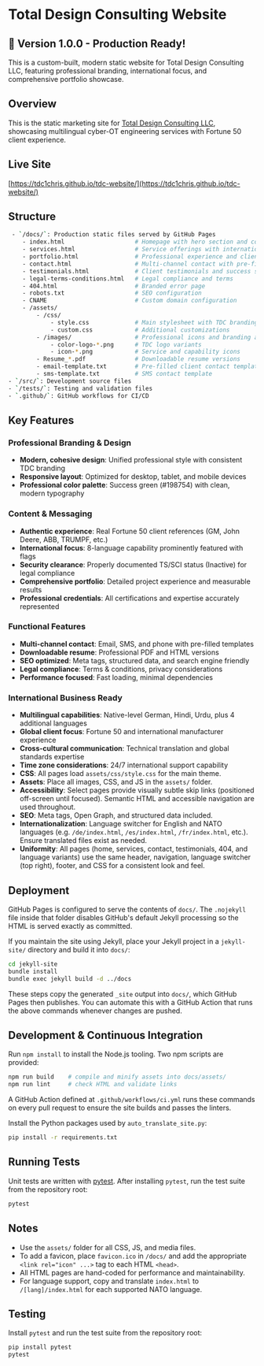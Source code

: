 # Total Design Consulting Website

## 🎉 Version 1.0.0 - Production Ready!

This is a custom-built, modern static website for Total Design Consulting LLC, featuring professional branding, international focus, and comprehensive portfolio showcase.

## Overview

This is the static marketing site for [Total Design Consulting LLC](https://www.totaldesignconsulting.com), showcasing multilingual cyber-OT engineering services with Fortune 50 client experience.

## Live Site

[https://tdc1chris.github.io/tdc-website/](https://tdc1chris.github.io/tdc-website/)

## Structure
```bash
 - `/docs/`: Production static files served by GitHub Pages
    - index.html                    # Homepage with hero section and company overview
    - services.html                 # Service offerings with international focus
    - portfolio.html                # Professional experience and client showcase
    - contact.html                  # Multi-channel contact with pre-filled templates
    - testimonials.html             # Client testimonials and success stories
    - legal-terms-conditions.html   # Legal compliance and terms
    - 404.html                      # Branded error page
    - robots.txt                    # SEO configuration
    - CNAME                         # Custom domain configuration
    - /assets/
        - /css/
            - style.css             # Main stylesheet with TDC branding
            - custom.css            # Additional customizations
        - /images/                  # Professional icons and branding assets
            - color-logo-*.png      # TDC logo variants
            - icon-*.png            # Service and capability icons
        - Resume_*.pdf              # Downloadable resume versions
        - email-template.txt        # Pre-filled client contact template
        - sms-template.txt          # SMS contact template
- `/src/`: Development source files
- `/tests/`: Testing and validation files
- `.github/`: GitHub workflows for CI/CD
```

## Key Features

### Professional Branding & Design
- **Modern, cohesive design**: Unified professional style with consistent TDC branding
- **Responsive layout**: Optimized for desktop, tablet, and mobile devices
- **Professional color palette**: Success green (#198754) with clean, modern typography

### Content & Messaging
- **Authentic experience**: Real Fortune 50 client references (GM, John Deere, ABB, TRUMPF, etc.)
- **International focus**: 8-language capability prominently featured with flags
- **Security clearance**: Properly documented TS/SCI status (Inactive) for legal compliance
- **Comprehensive portfolio**: Detailed project experience and measurable results
- **Professional credentials**: All certifications and expertise accurately represented

### Functional Features
- **Multi-channel contact**: Email, SMS, and phone with pre-filled templates
- **Downloadable resume**: Professional PDF and HTML versions
- **SEO optimized**: Meta tags, structured data, and search engine friendly
- **Legal compliance**: Terms & conditions, privacy considerations
- **Performance focused**: Fast loading, minimal dependencies

### International Business Ready
- **Multilingual capabilities**: Native-level German, Hindi, Urdu, plus 4 additional languages
- **Global client focus**: Fortune 50 and international manufacturer experience
- **Cross-cultural communication**: Technical translation and global standards expertise
- **Time zone considerations**: 24/7 international support capability
- **CSS**: All pages load `assets/css/style.css` for the main theme.
- **Assets**: Place all images, CSS, and JS in the `assets/` folder.
- **Accessibility**: Select pages provide visually subtle skip links (positioned off-screen until focused). Semantic HTML and accessible navigation are used throughout.
- **SEO**: Meta tags, Open Graph, and structured data included.
- **Internationalization**: Language switcher for English and NATO languages (e.g. `/de/index.html`, `/es/index.html`, `/fr/index.html`, etc.). Ensure translated files exist as needed.
- **Uniformity**: All pages (home, services, contact, testimonials, 404, and language variants) use the same header, navigation, language switcher (top right), footer, and CSS for a consistent look and feel.

## Deployment

GitHub Pages is configured to serve the contents of `docs/`. The
`.nojekyll` file inside that folder disables GitHub's default Jekyll
processing so the HTML is served exactly as committed.

If you maintain the site using Jekyll, place your Jekyll project in a
`jekyll-site/` directory and build it into `docs/`:

```bash
cd jekyll-site
bundle install
bundle exec jekyll build -d ../docs
```

These steps copy the generated `_site` output into `docs/`, which GitHub
Pages then publishes. You can automate this with a GitHub Action that runs
the above commands whenever changes are pushed.

## Development & Continuous Integration

Run `npm install` to install the Node.js tooling. Two npm scripts are provided:

```bash
npm run build    # compile and minify assets into docs/assets/
npm run lint     # check HTML and validate links
```

A GitHub Action defined at `.github/workflows/ci.yml` runs these commands on
every pull request to ensure the site builds and passes the linters.

Install the Python packages used by `auto_translate_site.py`:

```bash
pip install -r requirements.txt
```

## Running Tests

Unit tests are written with [pytest](https://pytest.org). After installing
`pytest`, run the test suite from the repository root:

```bash
pytest
```

## Notes

- Use the `assets/` folder for all CSS, JS, and media files.
- To add a favicon, place `favicon.ico` in `/docs/` and add the appropriate `<link rel="icon" ...>` tag to each HTML `<head>`.
- All HTML pages are hand-coded for performance and maintainability.
- For language support, copy and translate `index.html` to `/[lang]/index.html` for each supported NATO language.

## Testing

Install `pytest` and run the test suite from the repository root:

```bash
pip install pytest
pytest
```

